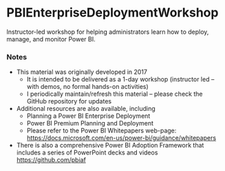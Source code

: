 # PBIEnterpriseDeploymentWorkshop
Instructor-led workshop for helping administrators learn how to deploy, manage, and monitor Power BI.

### Notes
* This material was originally developed in 2017
  * It is intended to be delivered as a 1-day workshop (instructor led – with demos, no formal hands-on activities)
  * I periodically maintain/refresh this material – please check the GitHub repository for updates
* Additional resources are also available, including
  * Planning a Power BI Enterprise Deployment
  * Power BI Premium Planning and Deployment
  * Please refer to the Power BI Whitepapers web-page: https://docs.microsoft.com/en-us/power-bi/guidance/whitepapers 
* There is also a comprehensive Power BI Adoption Framework that includes a series of PowerPoint decks and videos
https://github.com/pbiaf 

